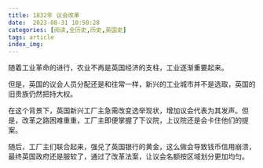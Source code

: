 ```yaml
---
title: 1832年 议会改革
date:  2023-08-31 10:50:28
categories: [阅读,全历史,历史,英国史]
tags: article
index_img: 
---
```


随着工业革命的进行，农业不再是英国经济的支柱，工业逐渐重要起来。

但是，英国的议会人员分配还是和往常一样，新兴的工业城市并不是选取，英国的旧贵族仍然把持大权。

在这个背景下，英国新兴工厂主急需改变选举现状，增加议会代表为其发声。但是，改革之路困难重重，工厂主即便掌握了下议院，上议院还是会卡住他们的提案。

随后，工厂主们联合起来，强兑了英国银行的黄金，这么做会导致钱币信用崩溃，最终英国政府还是服软了，通过了改革法案，让议会名额按区域划分更加均匀。